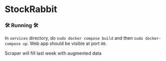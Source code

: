 # StockRabbit

### :hammer_and_wrench: Running :hammer_and_wrench:

In `services` directory, do `sudo docker compose build` and then `sudo docker-compose up`. Web app should be visible at port `80`.

Scraper will fill last week with augmented data
